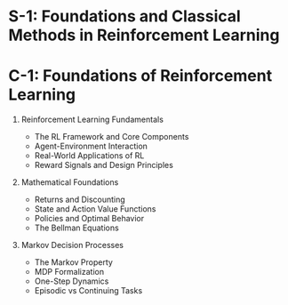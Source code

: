 # S-1: Foundations and Classical Methods in Reinforcement Learning

# C-1: Foundations of Reinforcement Learning

1. Reinforcement Learning Fundamentals

   - The RL Framework and Core Components
   - Agent-Environment Interaction
   - Real-World Applications of RL
   - Reward Signals and Design Principles

2. Mathematical Foundations

   - Returns and Discounting
   - State and Action Value Functions
   - Policies and Optimal Behavior
   - The Bellman Equations

3. Markov Decision Processes
   - The Markov Property
   - MDP Formalization
   - One-Step Dynamics
   - Episodic vs Continuing Tasks





